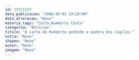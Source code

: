 ```yaml
---
id: 12371297
data_publicacao: "2006-09-01 19:28:00"
data_alteracao: "None"
materia_tags: "Carta,Humberto Costa"
categoria: "Notícias"
titulo: "A carta de Humberto pedindo a quebra dos sigilos "
sutia: "None"
chapeu: "None"
autor: "None"
imagem: "None"
---
```

<p> </p>
